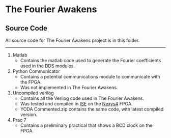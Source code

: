 # The Fourier Awakens
## Source Code

All source code for The Fourier Awakens project is in this folder.

***

1. Matlab
	- Contains the matlab code used to generate the Fourier coefficients used in the DDS modules.
2. Python Communicator
	- Contains a potential communications module to communicate with the FPGA.
	- Was not implemented in The Fourier Awakens.
3. Uncompiled verilog
	- Contains all the Verilog code used in The Fourier Awakens.
	- Was tested and compiled in [ISE](http://www.xilinx.com/products/design-tools/ise-design-suite.html) on the [Nexys4](http://www.xilinx.com/support/documentation/university/XUP%20Boards/XUPNexys4/documenatation/Nexys4_RM_VB1_Final_3.pdf) FPGA.
	- YODA Commented.zip contains the same code, with latest compiled version.
4. Prac 7
	- Contains a preliminary practical that shows a BCD clock on the FPGA.
